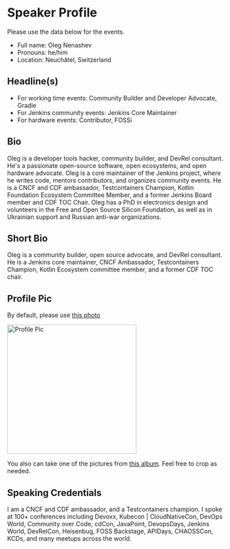 # Speaker Profile

Please use the data below for the events.

- Full name: Oleg Nenashev
- Pronouns: he/him
- Location: Neuchâtel, Switzerland

## Headline(s)

- For working time events: Community Builder and Developer Advocate, Gradle
- For Jenkins community events: Jenkins Core Maintainer
- For hardware events: Contributor, FOSSi

## Bio

Oleg is a developer tools hacker, community builder, and DevRel consultant.
He's a passionate open-source software, open ecosystems, and open hardware advocate.
Oleg is a core maintainer of the Jenkins project, where he writes code, mentors contributors, and organizes community events.
He is a CNCF and CDF ambassador, Testcontainers Champion, Kotlin Foundation Ecosystem Committee Member, 
and a former Jenkins Board member and CDF TOC Chair.
Oleg has a PhD in electronics design and volunteers in the Free and Open Source Silicon Foundation,
as well as in Ukrainian support and Russian anti-war organizations.

## Short Bio

Oleg is a community builder, open source advocate, and DevRel consultant.
He is a Jenkins core maintainer, CNCF Ambassador, Testcontainers Champion, Kotlin Ecosystem committee member, and a former CDF TOC chair.

## Profile Pic

By default, please use [this photo](./profile/main.png)

<img src="./main.png" alt="Profile Pic" width="300"/>

You also can take one of the pictures from [this album](https://photos.app.goo.gl/yx6QZ9BAZCfiv7vu9).
Feel free to crop as needed.

## Speaking Credentials

I am a CNCF and CDF ambassador, and a Testcontainers champion.
I spoke at 100+ conferences including Devoxx, Kubecon | CloudNativeCon, DevOps World, Community over Code, cdCon, JavaPoint,
DevopsDays, Jenkins World, DevRelCon, Heisenbug, FOSS Backstage, APIDays, CHAOSSCon, KCDs,
and many meetups across the world.
